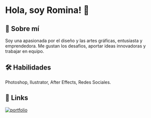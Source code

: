 # Hola, soy Romina! 👋


## 🚀 Sobre mí
Soy una apasionada por el diseño y las artes gráficas,
entusiasta y emprendedora.
Me gustan los desafios, aportar ideas innovadoras y
trabajar en equipo. 


## 🛠 Habilidades
Photoshop, Ilustrator, After Effects, Redes Sociales.


## 🔗 Links
[![portfolio](https://img.shields.io/badge/behance-000?style=for-the-badge&logo=ko-fi&logoColor=white)](https://www.behance.net/RomiOrtigala)


